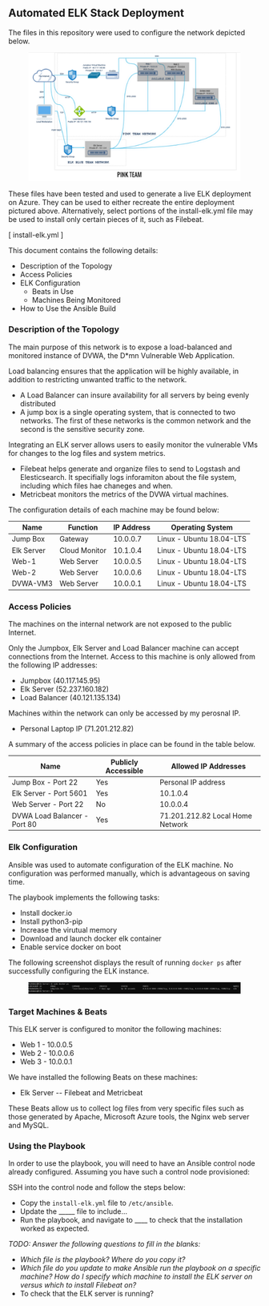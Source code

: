 ## Automated ELK Stack Deployment

The files in this repository were used to configure the network depicted below.

<figure><img src="/Diagrams/Diagram.PNG"><figcaption></figcaption></figure>

These files have been tested and used to generate a live ELK deployment on Azure. They can be used to either recreate the entire deployment pictured above. Alternatively, select portions of the install-elk.yml file may be used to install only certain pieces of it, such as Filebeat.

[ install-elk.yml ]

This document contains the following details:
- Description of the Topology
- Access Policies
- ELK Configuration
  - Beats in Use
  - Machines Being Monitored
- How to Use the Ansible Build


### Description of the Topology

The main purpose of this network is to expose a load-balanced and monitored instance of DVWA, the D*mn Vulnerable Web Application.

Load balancing ensures that the application will be highly available, in addition to restricting unwanted traffic to the network.
- A Load Balancer can insure availability for all servers by being evenly distributed
- A jump box is a single operating system, that is connected to two networks. The first of these networks is the common network and the second is the sensitive security zone.

Integrating an ELK server allows users to easily monitor the vulnerable VMs for changes to the log files and system metrics.
- Filebeat helps generate and organize files to send to Logstash and Elesticsearch. It specifially logs inforamiton about the file system, including which files hae chaneges and when.
- Metricbeat monitors the metrics of the DVWA virtual machines.

The configuration details of each machine may be found below:

| Name       | Function      | IP Address | Operating System          |  
|------------|---------------|------------|---------------------------|
| Jump Box   | Gateway       | 10.0.0.7   | Linux - Ubuntu 18.04-LTS  |
| Elk Server | Cloud Monitor | 10.1.0.4   | Linux - Ubuntu 18.04-LTS  |
| Web-1      | Web Server    | 10.0.0.5   | Linux - Ubuntu 18.04-LTS  |
| Web-2      | Web Server    | 10.0.0.6   | Linux - Ubuntu 18.04-LTS  |
| DVWA-VM3   | Web Server    | 10.0.0.1   | Linux - Ubuntu 18.04-LTS  |

### Access Policies

The machines on the internal network are not exposed to the public Internet. 

Only the Jumpbox, Elk Server and Load Balancer machine can accept connections from the Internet. Access to this machine is only allowed from the following IP addresses:
- Jumpbox (40.117.145.95)
- Elk Server (52.237.160.182)
- Load Balancer (40.121.135.134)

Machines within the network can only be accessed by my perosnal IP.
- Personal Laptop IP (71.201.212.82)

A summary of the access policies in place can be found in the table below.

| Name                           |  Publicly Accessible | Allowed IP Addresses              |
|--------------------------------|----------------------|-----------------------------------|
| Jump Box -   Port 22           | Yes                  | Personal IP address               |
| Elk Server - Port 5601         | Yes                  | 10.1.0.4                          |
| Web Server - Port 22           | No                   | 10.0.0.4                          |
| DVWA Load Balancer - Port 80   | Yes                  | 71.201.212.82 Local Home Network  |

### Elk Configuration

Ansible was used to automate configuration of the ELK machine. No configuration was performed manually, which is advantageous on saving time.

The playbook implements the following tasks:
- Install docker.io
- Install python3-pip
- Increase the virutual memory 
- Download and launch docker elk container
- Enable service docker on boot

The following screenshot displays the result of running `docker ps` after successfully configuring the ELK instance.

<figure><img src="Images/Docker-ps.PNG"><figcaption></figcaption></figure>

### Target Machines & Beats
This ELK server is configured to monitor the following machines:
- Web 1 - 10.0.0.5
- Web 2 - 10.0.0.6
- Web 3 - 10.0.0.1

We have installed the following Beats on these machines:
- Elk Server -- Filebeat and Metricbeat

These Beats allow us to collect log files from very specific files such as those generated by Apache, Microsoft Azure tools, the Nginx web server and MySQL.

### Using the Playbook
In order to use the playbook, you will need to have an Ansible control node already configured. Assuming you have such a control node provisioned: 

SSH into the control node and follow the steps below:
- Copy the `install-elk.yml` file to `/etc/ansible`.
- Update the _____ file to include...
- Run the playbook, and navigate to ____ to check that the installation worked as expected.

_TODO: Answer the following questions to fill in the blanks:_
- _Which file is the playbook? Where do you copy it?_
- _Which file do you update to make Ansible run the playbook on a specific machine? How do I specify which machine to install the ELK server on versus which to install Filebeat on?_
- To check that the ELK server is running?
